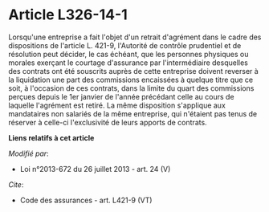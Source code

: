 # Article L326-14-1

Lorsqu'une entreprise a fait l'objet d'un retrait d'agrément dans le cadre des dispositions de l'article L. 421-9, l'Autorité
de contrôle prudentiel et de résolution peut décider, le cas échéant, que les personnes physiques ou morales exerçant le
courtage d'assurance par l'intermédiaire desquelles des contrats ont été souscrits auprès de cette entreprise doivent
reverser à la liquidation une part des commissions encaissées à quelque titre que ce soit, à l'occasion de ces contrats, dans
la limite du quart des commissions perçues depuis le 1er janvier de l'année précédant celle au cours de laquelle l'agrément
est retiré. La même disposition s'applique aux mandataires non salariés de la même entreprise, qui n'étaient pas tenus de
réserver à celle-ci l'exclusivité de leurs apports de contrats.

**Liens relatifs à cet article**

_Modifié par_:

  - Loi n°2013-672 du 26 juillet 2013 - art. 24 (V)

_Cite_:

  - Code des assurances - art. L421-9 (VT)
